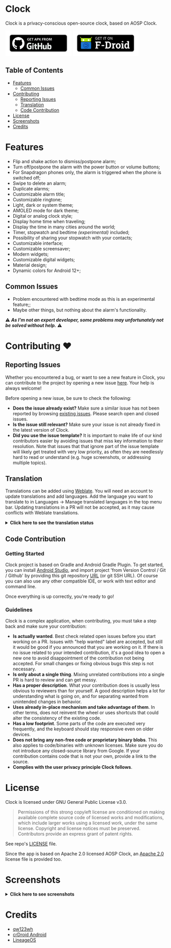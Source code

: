 # Clock
Clock is a privacy-conscious open-source clock, based on AOSP Clock.

[<img src="/images/badge_github.png" alt="Get it on GitHub" height="80">](https://github.com/BlackyHawky/Clock/releases)
[<img src="/images/badge-f-droid.png" alt="Get it on F-Droid" height="80">](https://f-droid.org/packages/com.best.deskclock/)

## Table of Contents

- [Features](#features)
  * [Common Issues](#common-issues)
- [Contributing](#contributing-)
  * [Reporting Issues](#reporting-issues)
  * [Translation](#translation)
  * [Code Contribution](#code-contribution)
- [License](#license)
- [Screenshots](#screenshots)
- [Credits](#credits)

# Features
* Flip and shake action to dismiss/postpone alarm;
* Turn off/postpone the alarm with the power button or volume buttons;
* For Snapdragon phones only, the alarm is triggered when the phone is switched off;
* Swipe to delete an alarm;
* Duplicate alarms;
* Customizable alarm title;
* Customizable ringtone;
* Light, dark or system theme;
* AMOLED mode for dark theme;
* Digital or analog clock style;
* Display home time when traveling;
* Display the time in many cities around the world;
* Timer, stopwatch and bedtime _(experimental)_ included;
* Possibility of sharing your stopwatch with your contacts;
* Customizable interface;
* Customizable screensaver;
* Modern widgets;
* Customizable digital widgets;
* Material design;
* Dynamic colors for Android 12+;

## Common Issues
* Problem encountered with bedtime mode as this is an experimental feature;;
* Maybe other things, but nothing about the alarm's functionality.

⚠ _<b>As I'm not an expert developer, some problems may unfortunately not be solved without help.</b>_ ⚠

# Contributing ❤

## Reporting Issues

Whether you encountered a bug, or want to see a new feature in Clock, you can contribute to the project by opening a new issue [here](https://github.com/BlackyHawky/Clock/issues). Your help is always welcome!

Before opening a new issue, be sure to check the following:
- **Does the issue already exist?** Make sure a similar issue has not been reported by browsing [existing issues](https://github.com/BlackyHawky/Clock/issues). Please search open and closed issues.
- **Is the issue still relevant?** Make sure your issue is not already fixed in the latest version of Clock.
- **Did you use the issue template?** It is important to make life of our kind contributors easier by avoiding issues that miss key information to their resolution.
  Note that issues that that ignore part of the issue template will likely get treated with very low priority, as often they are needlessly hard to read or understand (e.g. huge screenshots, or addressing multiple topics).

## Translation
Translations can be added using [Weblate](https://translate.codeberg.org/projects/clock/). You will need an account to update translations and add languages. Add the language you want to translate to in Languages -> Manage translated languages in the top menu bar.
Updating translations in a PR will not be accepted, as it may cause conflicts with Weblate translations.

<details>
<summary><b>Click here to see the translation status</b></summary>
<br>

[![Translation status](https://translate.codeberg.org/widget/clock/clock/multi-auto.svg)](https://translate.codeberg.org/engage/clock/)
</details>

## Code Contribution

### Getting Started

Clock project is based on Gradle and Android Gradle Plugin. To get started, you can install [Android Studio](https://developer.android.com/studio), and import project 'from Version Control / Git / Github' by providing this git repository [URL](https://github.com/BlackyHawky/Clock.git) (or git SSH URL).
Of course you can also use any other compatible IDE, or work with text editor and command line.

Once everything is up correctly, you're ready to go!

### Guidelines

Clock is a complex application, when contributing, you must take a step back and make sure your contribution:
- **Is actually wanted**. Best check related open issues before you start working on a PR. Issues with "help wanted" label are accepted, but still it would be good if you announced that you are working on it.
  If there is no issue related to your intended contribution, it's a good idea to open a new one to avoid disappointment of the contribution not being accepted. For small changes or fixing obvious bugs this step is not necessary.
- **Is only about a single thing**. Mixing unrelated contributions into a single PR is hard to review and can get messy.
- **Has a proper description**. What your contribution does is usually less obvious to reviewers than for yourself. A good description helps a lot for understanding what is going on, and for separating wanted from unintended changes in behavior.
- **Uses already in-place mechanism and take advantage of them**. In other terms, does not reinvent the wheel or uses shortcuts that could alter the consistency of the existing code.
- **Has a low footprint**. Some parts of the code are executed very frequently, and the keyboard should stay responsive even on older devices.
- **Does not bring any non-free code or proprietary binary blobs**. This also applies to code/binaries with unknown licenses. Make sure you do not introduce any closed-source library from Google.
  If your contribution contains code that is not your own, provide a link to the source.
- **Complies with the user privacy principle Clock follows**.

# License

Clock is licensed under GNU General Public License v3.0.

> Permissions of this strong copyleft license are conditioned on making available complete source code of licensed works and modifications, which include larger works using a licensed work, under the same license. Copyright and license notices must be preserved. Contributors provide an express grant of patent rights.

See repo's [LICENSE](/LICENSE-GPL-3) file.

Since the app is based on Apache 2.0 licensed AOSP Clock, an [Apache 2.0](LICENSE-Apache-2.0) license file is provided too.

# Screenshots

<!--suppress CheckImageSize -->
<details>
<summary><b>Click here to see screenshots</b></summary>
<br>
 <img src="/fastlane/metadata/android/en-US/images/phoneScreenshots/01.jpg" alt="Screenshot 01" width="200" />
 <img src="/fastlane/metadata/android/en-US/images/phoneScreenshots/02.jpg" alt="Screenshot 02" width="200" />
 <img src="/fastlane/metadata/android/en-US/images/phoneScreenshots/03.jpg" alt="Screenshot 03" width="200" />
 <img src="/fastlane/metadata/android/en-US/images/phoneScreenshots/04.jpg" alt="Screenshot 04" width="200" />
 <img src="/fastlane/metadata/android/en-US/images/phoneScreenshots/05.jpg" alt="Screenshot 05" width="200" />
 <img src="/fastlane/metadata/android/en-US/images/phoneScreenshots/06.jpg" alt="Screenshot 06" width="200" />
 <img src="/fastlane/metadata/android/en-US/images/phoneScreenshots/07.jpg" alt="Screenshot 07" width="200" />
 <img src="/fastlane/metadata/android/en-US/images/phoneScreenshots/08.jpg" alt="Screenshot 08" width="200" />
 <img src="/fastlane/metadata/android/en-US/images/phoneScreenshots/09.jpg" alt="Screenshot 09" width="200" />
 <img src="/fastlane/metadata/android/en-US/images/phoneScreenshots/10.jpg" alt="Screenshot 10" width="200" />
 <img src="/fastlane/metadata/android/en-US/images/phoneScreenshots/11.jpg" alt="Screenshot 11" width="200" />
 <img src="/fastlane/metadata/android/en-US/images/phoneScreenshots/12.jpg" alt="Screenshot 12" width="200" />
</details>

# Credits
- [qw123wh](https://github.com/qw123wh)
- [crDroid Android](https://github.com/crdroidandroid/android_packages_apps_DeskClock)
- [LineageOS](https://github.com/LineageOS/android_packages_apps_DeskClock)
